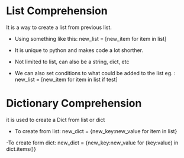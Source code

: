 # List Comprehension
It is a way to create a list from previous list.

- Using something like this:   new_list = [new_item for item in list]

- It is unique to python and makes code a lot shorther.

- Not limited to list, can also be a string, dict, etc

- We can also set conditions to what could be added to the list eg. : new_list = [new_item for item in list if test]



# Dictionary Comprehension
it is used to create a Dict from list or dict
- To create from list: new_dict = {new_key:new_value for item in list}

-To create form dict: new_dict = {new_key:new_value for (key:value) in dict.items()}
